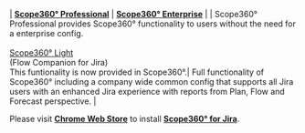 
| [**Scope360° Professional**](../products/professional.html) | [**Scope360° Enterprise**](../products/enterprise.html) |
| Scope360° Professional provides Scope360° functionality to users without the need for a enterprise config. <br><br>[Scope360° Light](../products/light.html)<br>(Flow Companion for Jira)<br>This funtionality is now provided in Scope360°.| Full functionality of Scope360° including a company wide common config that supports all Jira users with an enhanced Jira experience with reports from Plan, Flow and Forecast perspective. |

Please visit **[Chrome Web Store](https://chrome.google.com/webstore/detail/flow-companion-for-jira/kbppfmkmcilakibigimbnohnbefifaao)** to install **[Scope360° for Jira](https://chrome.google.com/webstore/detail/flow-companion-for-jira/kbppfmkmcilakibigimbnohnbefifaao)**.
